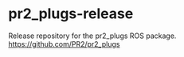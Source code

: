 pr2_plugs-release
=================

Release repository for the pr2_plugs ROS package. https://github.com/PR2/pr2_plugs
